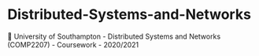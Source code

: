 # Distributed-Systems-and-Networks
:school: University of Southampton - Distributed Systems and Networks (COMP2207) - Coursework - 2020/2021
